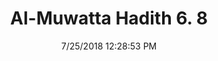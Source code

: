 ---
title        : "Al-Muwatta Hadith 6. 8"
date         : 7/25/2018 12:28:53 PM
draft        : false
type         : "hadith"
layout       : "hadith"
BookCode     : "AMH"
VolumeNumber : "6"
HadithNumber : "8"
categories  :  ["Prayer, Ramadan - Watching the Night in Prayer"]
---